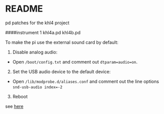 # README #

pd patches for the khl4 project

####instrument 1
khl4a.pd
khl4b.pd

To make the pi use the external sound card by default:

1. Disable analog audio:
  * Open `/boot/config.txt` and comment out `dtparam=audio=on`.
2. Set the USB audio device to the default device:
  * Open `/lib/modprobe.d/aliases.conf` and comment out the line options `snd-usb-audio index=-2`
3. Reboot

see [here](http://superuser.com/questions/989385/alsa-base-conf-missing-in-new-raspberry-pi-raspbian-jesse)
